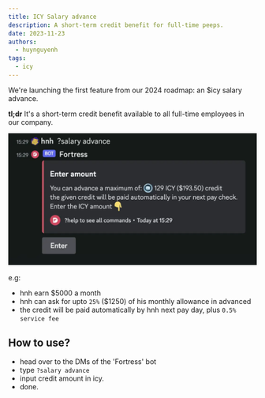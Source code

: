 ```yaml
---
title: ICY Salary advance
description: A short-term credit benefit for full-time peeps.
date: 2023-11-23
authors:
  - huynguyenh
tags:
  - icy
---
```


We're launching the first feature from our 2024 roadmap: an $icy salary advance.

**tl;dr** It's a short-term credit benefit available to all full-time employees in our company.

![](assets/salary-advance.webp)

e.g:

- hnh earn $5000 a month
- hnh can ask for upto `25%` ($1250) of his monthly allowance in advanced
- the credit will be paid automatically by hnh next pay day, plus `0.5% service fee`

## How to use?

- head over to the DMs of the 'Fortress' bot
- type `?salary advance`
- input credit amount in icy.
- done.
